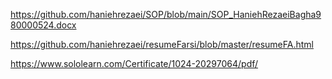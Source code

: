 
https://github.com/haniehrezaei/SOP/blob/main/SOP_HaniehRezaeiBagha980000524.docx

https://github.com/haniehrezaei/resumeFarsi/blob/master/resumeFA.html

https://www.sololearn.com/Certificate/1024-20297064/pdf/
